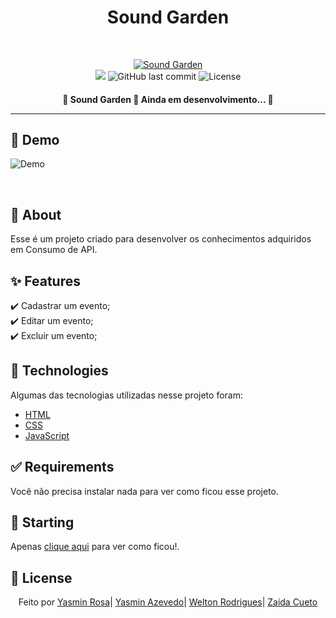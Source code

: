 <div align="center" id="top"> 
  <h1>Sound Garden</h1>

&#xa0;

  <!-- <a href="https://podcastrnext.netlify.app">Demo</a> -->
</div>

<!-- <h1 align="center">Podcastr</h1> -->
<p align="center">

  <a href="https://github.com/yaskisoba/soundgarden-front">
    <img alt="Sound Garden" src="https://img.shields.io/badge/-Github-5659EB?style=for-the-badge&logo=Github&logoColor=white&link=https://github.com/Anderson-Andre-P" />
  </a>


  
  
  
  
  
  </br>
  
  <img src="https://img.shields.io/badge/SoundGarden-5965e0?style=for-the-badge&labelColor=5965e0">

  <img alt="GitHub last commit" src="https://img.shields.io/github/last-commit/Anderson-Andre-P/geradorDeBoxShadow?style=for-the-badge&label=last%20commit:&labelColor=5965e0&color=5965e0">

  <img alt="License" src="https://img.shields.io/badge/license-MIT-5965e0?style=for-the-badge&labelColor=5965e0&color=5965e0">
  <br />

</p>

<!-- Status -->

<h4 align="center">
	🚧  Sound Garden 🚀 Ainda em desenvolvimento...  🚧


<hr>


## :link: Demo

![Demo](https://github.com/yaskisoba/soundgarden-front/blob/main/img/music.svg)

<br>

## :dart: About

Esse é um projeto criado para desenvolver os conhecimentos adquiridos em Consumo de API.

## :sparkles: Features

:heavy_check_mark: Cadastrar um evento;\
:heavy_check_mark: Editar um evento;\
:heavy_check_mark: Excluir um evento;

## :rocket: Technologies

Algumas das tecnologias utilizadas nesse projeto foram:

- [HTML](https://developer.mozilla.org/pt-BR/docs/Web/HTML)
- [CSS](https://developer.mozilla.org/pt-BR/docs/Web/CSS/)
- [JavaScript](https://developer.mozilla.org/pt-BR/docs/Web/JavaScript/)

## :white_check_mark: Requirements

Você não precisa instalar nada para ver como ficou esse projeto.

## :checkered_flag: Starting

Apenas <a href="#">clique aqui</a> para ver como ficou!.

## :memo: License

<p align='center'>
Feito por 
  <a href="https://github.com/yaskisoba" target="_blank">Yasmin Rosa</a>|
  <a href="https://github.com/yasmimazevedo" target="_blank">Yasmin Azevedo</a>|
  <a href="https://github.com/WeltonDev" target="_blank">Welton Rodrigues</a>|
  <a href="https://github.com/ZaidaCueto/ZaidaCueto" target="_blank">Zaida Cueto</a>
  </p>
